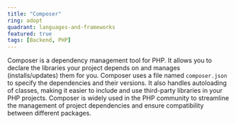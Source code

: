 ```yaml
---
title: "Composer"
ring: adopt
quadrant: languages-and-frameworks
featured: true
tags: [Backend, PHP]
---
```


Composer is a dependency management tool for PHP. It allows you to declare the libraries your project depends on and manages (installs/updates) them for you. Composer uses a file named `composer.json` to specify the dependencies and their versions. It also handles autoloading of classes, making it easier to include and use third-party libraries in your PHP projects. Composer is widely used in the PHP community to streamline the management of project dependencies and ensure compatibility between different packages.
